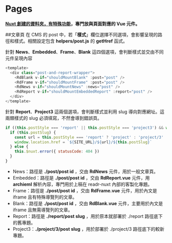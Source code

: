 # Pages

**[Nuxt 創建的資料夾，有特殊功能](https://nuxtjs.org/docs/2.x/directory-structure/pages)，專門放與頁面對應的 Vue 元件。**

##文章頁
在 CMS 的 post 中，若「**樣式**」欄位選擇不同選項，會影響呈現的路徑和樣式。相關設定包含 **helpers/post.js** 的 **getHref** 函式。

針對 **News**、**Embedded**、**Frame**、**Blank** 這四個選項，會判斷樣式並交由不同元件呈現內容

```javascript
<template>
  <div class="post-and-report-wrapper">
    <RdBlank v-if="shouldMountBlank" :post="post" />
    <RdFrame v-if="shouldMountFrame" :post="post" />
    <RdNews v-if="shouldMountNews" :news="post" />
    <RdReport v-if="shouldMountEmbeddedReport" :report="post" />
  </div>
</template>
```

針對 **Report**、**Project3** 這兩個選項，會判斷樣式並利用 slug 導向對應網址。這兩類樣式的 slug 必須填寫，不然會導到錯誤頁。

```javascript
if ((this.postStyle === 'report' || this.postStyle === 'project3') && window) {
  if (this.postSlug) {
    const url = this.postStyle === 'report' ? 'project' : 'project/3'
    window.location.href = `${SITE_URL}/${url}/${this.postSlug}`
  } else {
    this.$nuxt.error({ statusCode: 404 })
  }
}
```

- News：路徑是 **./post/post id** ，交由 **RdNews** 元件，用於一般文章頁。
- Embedded：路徑是 **./post/post id** ，交由 **RdReport.vue** 元件，用 **archieml** 解析內容，專門用於上稿在 readr-nuxt 內部的客製化專題。
- Frame：路徑是 **./post/post id** ，交由 **RdFrame.vue** 元件，用於內文是 iframe 且有特殊導覽列的文章。
- Blank：路徑是 **./post/post id** ，交由 **RdBlank.vue** 元件，主要用於內文是 iframe 且無需導覽列的文章。
- Report：路徑是 **./report/post slug** ，用於原本就部署於 ./report 路徑底下的舊專題。
- Project3：**./project/3/post slug** ，用於部署於 ./project/3 路徑底下的較新專題。
